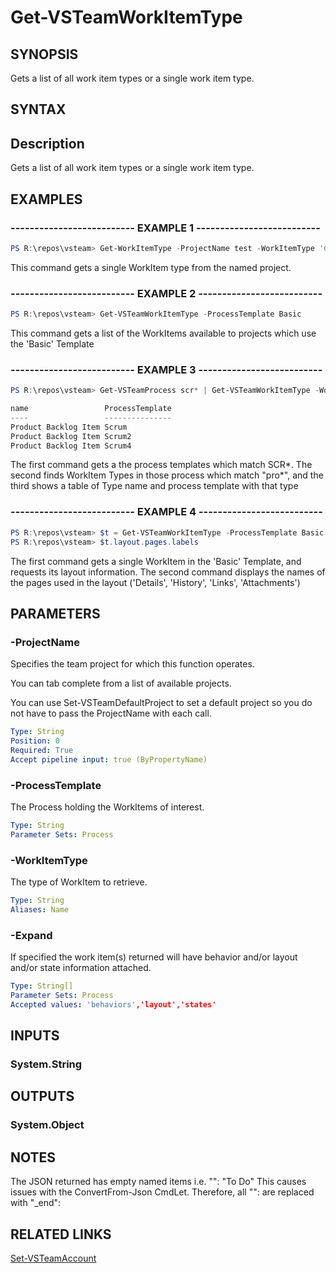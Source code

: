 


# Get-VSTeamWorkItemType

## SYNOPSIS

Gets a list of all work item types or a single work item type.

## SYNTAX

## Description

Gets a list of all work item types or a single work item type.

## EXAMPLES

### -------------------------- EXAMPLE 1 --------------------------

```PowerShell
PS R:\repos\vsteam> Get-WorkItemType -ProjectName test -WorkItemType 'Code Review Response'
```

This command gets a single WorkItem type from the named project.

### -------------------------- EXAMPLE 2 --------------------------

```PowerShell
PS R:\repos\vsteam> Get-VSTeamWorkItemType -ProcessTemplate Basic
```

This command gets a list of the WorkItems available to projects which use the 'Basic' Template

### -------------------------- EXAMPLE 3 --------------------------

```PowerShell
PS R:\repos\vsteam> Get-VSTeamProcess scr* | Get-VSTeamWorkItemType -WorkItemType pro* | ft name,processTemplate

name                 ProcessTemplate
----                 ---------------
Product Backlog Item Scrum
Product Backlog Item Scrum2
Product Backlog Item Scrum4

```

The first command gets a the process templates which match SCR*. The second finds WorkItem Types in those process which match "pro*", and the third shows a table of Type name and process template with that type

### -------------------------- EXAMPLE 4 --------------------------

```PowerShell
PS R:\repos\vsteam> $t = Get-VSTeamWorkItemType -ProcessTemplate Basic -WorkItemType Task -Expand layout
PS R:\repos\vsteam> $t.layout.pages.labels
```

The first command gets a single WorkItem in the 'Basic' Template, and requests its layout information. The second command displays the names of the pages used in the layout ('Details', 'History', 'Links', 'Attachments')

## PARAMETERS

### -ProjectName

Specifies the team project for which this function operates.

You can tab complete from a list of available projects.

You can use Set-VSTeamDefaultProject to set a default project so
you do not have to pass the ProjectName with each call.

```yaml
Type: String
Position: 0
Required: True
Accept pipeline input: true (ByPropertyName)
```

### -ProcessTemplate

The Process holding the WorkItems of interest.

```yaml
Type: String
Parameter Sets: Process
```

### -WorkItemType

The type of WorkItem to retrieve.

```yaml
Type: String
Aliases: Name
```

### -Expand

If specified the work item(s) returned will have behavior and/or layout and/or state information attached.

```yaml
Type: String[]
Parameter Sets: Process
Accepted values: 'behaviors','layout','states'
```

## INPUTS

### System.String

## OUTPUTS

### System.Object

## NOTES

The JSON returned has empty named items i.e.
"": "To Do"
This causes issues with the ConvertFrom-Json CmdLet.  Therefore, all "": are replaced with "_end":

## RELATED LINKS

[Set-VSTeamAccount](Set-VSTeamAccount.md)

